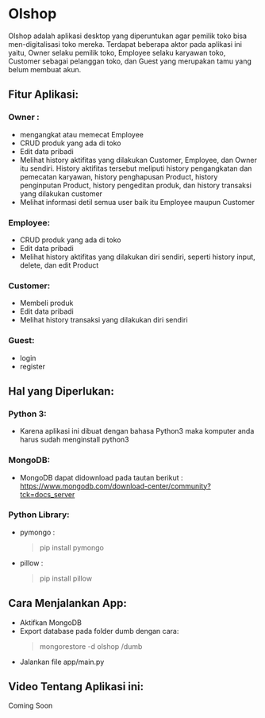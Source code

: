 # Olshop

Olshop adalah aplikasi desktop yang diperuntukan agar pemilik toko bisa men-digitalisasi toko mereka. Terdapat beberapa aktor pada aplikasi ini yaitu, Owner selaku pemilik toko, Employee selaku karyawan toko, Customer sebagai pelanggan toko, dan Guest yang merupakan tamu yang belum membuat akun.

## Fitur Aplikasi:

### Owner : 
* mengangkat atau memecat Employee
* CRUD produk yang ada di toko 
* Edit data pribadi
* Melihat history aktifitas yang dilakukan Customer, Employee, dan Owner itu sendiri. History aktifitas tersebut meliputi history pengangkatan dan pemecatan karyawan, history penghapusan Product, history penginputan Product, history pengeditan produk, dan history transaksi yang dilakukan customer
* Melihat informasi detil semua user baik itu Employee maupun Customer

### Employee: 
* CRUD produk yang ada di toko 
* Edit data pribadi
* Melihat history aktifitas yang dilakukan diri sendiri, seperti history input, delete, dan edit Product

### Customer: 
* Membeli produk 
* Edit data pribadi
* Melihat history transaksi yang dilakukan diri sendiri

### Guest: 
* login 
* register

## Hal yang Diperlukan:

### Python 3:
* Karena aplikasi ini dibuat dengan bahasa Python3 maka komputer anda harus sudah menginstall python3

### MongoDB:
* MongoDB dapat didownload pada tautan berikut : https://www.mongodb.com/download-center/community?tck=docs_server

### Python Library:
* pymongo : 
  > pip install pymongo
* pillow : 
  > pip install pillow

## Cara Menjalankan App:
* Aktifkan MongoDB
* Export database pada folder dumb dengan cara:
  > mongorestore -d olshop <lokasi folder dumb>/dumb
* Jalankan file app/main.py
  
 ## Video Tentang Aplikasi ini:
 Coming Soon

